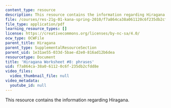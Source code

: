 ```yaml
---
content_type: resource
description: This resource contains the information regarding Hiragana.
file: /courses/res-21g-01-kana-spring-2010/f7a864ca38a061120c6f235db2cfdd8e_MITRES_21G_01S10_h8.pdf
file_type: application/pdf
learning_resource_types: []
license: https://creativecommons.org/licenses/by-nc-sa/4.0/
ocw_type: OCWFile
parent_title: Hiragana
parent_type: SupplementalResourceSection
parent_uid: 1e31ae55-033d-5bae-d2e0-816ad12b6dea
resourcetype: Document
title: 'Hiragana Worksheet #8: phrases'
uid: f7a864ca-38a0-6112-0c6f-235db2cfdd8e
video_files:
  video_thumbnail_file: null
video_metadata:
  youtube_id: null
---
```

This resource contains the information regarding Hiragana.